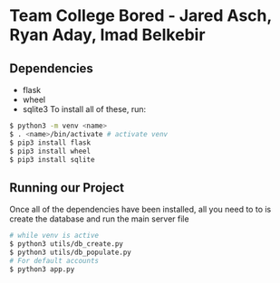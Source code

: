 # Team College Bored - Jared Asch, Ryan Aday, Imad Belkebir

## Dependencies
- flask
- wheel
- sqlite3
To install all of these, run:
```bash
$ python3 -m venv <name>
$ . <name>/bin/activate # activate venv
$ pip3 install flask
$ pip3 install wheel
$ pip3 install sqlite
```

## Running our Project
Once all of the dependencies have been installed, all you need to to is create the database and run the main server file

```bash
# while venv is active
$ python3 utils/db_create.py
$ python3 utils/db_populate.py
# For default accounts
$ python3 app.py
```
